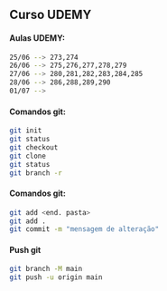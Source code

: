 ## Curso UDEMY

#### Aulas UDEMY:
```bash
25/06 --> 273,274
26/06 --> 275,276,277,278,279
27/06 --> 280,281,282,283,284,285
28/06 --> 286,288,289,290
01/07 --> 
```
#### Comandos git:
```bash
git init
git status
git checkout
git clone
git status
git branch -r
```
#### Comandos git:
```bash
git add <end. pasta>
git add .
git commit -m "mensagem de alteração"
```
#### Push git
```bash
git branch -M main
git push -u origin main
```
